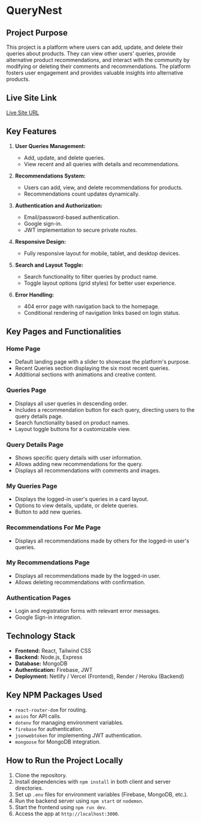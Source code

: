 # QueryNest

## Project Purpose

This project is a platform where users can add, update, and delete their queries about products. They can view other users' queries, provide alternative product recommendations, and interact with the community by modifying or deleting their comments and recommendations. The platform fosters user engagement and provides valuable insights into alternative products.

## Live Site Link

[Live Site URL](https://product-recommendation-s-965a9.web.app/)

## Key Features

1. **User Queries Management:**

   - Add, update, and delete queries.
   - View recent and all queries with details and recommendations.

2. **Recommendations System:**

   - Users can add, view, and delete recommendations for products.
   - Recommendations count updates dynamically.

3. **Authentication and Authorization:**

   - Email/password-based authentication.
   - Google sign-in.
   - JWT implementation to secure private routes.

4. **Responsive Design:**

   - Fully responsive layout for mobile, tablet, and desktop devices.

5. **Search and Layout Toggle:**

   - Search functionality to filter queries by product name.
   - Toggle layout options (grid styles) for better user experience.

6. **Error Handling:**
   - 404 error page with navigation back to the homepage.
   - Conditional rendering of navigation links based on login status.

## Key Pages and Functionalities

### Home Page

- Default landing page with a slider to showcase the platform's purpose.
- Recent Queries section displaying the six most recent queries.
- Additional sections with animations and creative content.

### Queries Page

- Displays all user queries in descending order.
- Includes a recommendation button for each query, directing users to the query details page.
- Search functionality based on product names.
- Layout toggle buttons for a customizable view.

### Query Details Page

- Shows specific query details with user information.
- Allows adding new recommendations for the query.
- Displays all recommendations with comments and images.

### My Queries Page

- Displays the logged-in user's queries in a card layout.
- Options to view details, update, or delete queries.
- Button to add new queries.

### Recommendations For Me Page

- Displays all recommendations made by others for the logged-in user's queries.

### My Recommendations Page

- Displays all recommendations made by the logged-in user.
- Allows deleting recommendations with confirmation.

### Authentication Pages

- Login and registration forms with relevant error messages.
- Google Sign-in integration.

## Technology Stack

- **Frontend:** React, Tailwind CSS
- **Backend:** Node.js, Express
- **Database:** MongoDB
- **Authentication:** Firebase, JWT
- **Deployment:** Netlify / Vercel (Frontend), Render / Heroku (Backend)

## Key NPM Packages Used

- `react-router-dom` for routing.
- `axios` for API calls.
- `dotenv` for managing environment variables.
- `firebase` for authentication.
- `jsonwebtoken` for implementing JWT authentication.
- `mongoose` for MongoDB integration.

## How to Run the Project Locally

1. Clone the repository.
2. Install dependencies with `npm install` in both client and server directories.
3. Set up `.env` files for environment variables (Firebase, MongoDB, etc.).
4. Run the backend server using `npm start` or `nodemon`.
5. Start the frontend using `npm run dev`.
6. Access the app at `http://localhost:3000`.
